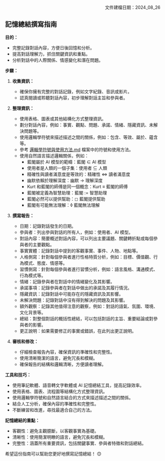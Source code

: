 <div style="text-align: right;">文件建檔日期：2024_08_26</div>

## 記憶總結撰寫指南

**目的：**

- 完整記錄對話內容，方便日後回憶和分析。
- 提高對話理解力，抓住關鍵資訊和重點。
- 分析對話中的人際關係、情感變化和潛在問題。

**步驟：**

1. **收集資訊：**
   - 確保你擁有完整的對話記錄，例如文字紀錄、音訊或影片。
   - 認真閱讀或聆聽對話內容，初步理解對話主旨和參與者。
2. **整理資訊：**

   - 使用表格、圖表或其他結構化方式整理資訊。
   - 劃分對話內容，例如：事實、觀點、問題、承諾、情緒、隱藏資訊、未解決問題等。
   - 使用邏輯學符號來描述描述之間的關係，例如：包含、等效、屬於、蘊含等。
   - 參考 [邏輯學符號與使用方法.md](邏輯學符號與使用方法.md) 檔案中的符號和使用方法。
   - 使用自然語言描述邏輯關係，例如：
     - 藍閣屬於 AI 模型的範疇：藍閣 ∈ AI 模型
     - 使用者是人類的一個子集：使用者 ⊆ 人類
     - 精確性與讀者滿意度是等效的：精確性 ⇔ 讀者滿意度
     - 幽默依賴於理解深度：幽默 → 理解深度
     - Kurt 和藍閣的師傅是同一個概念：Kurt ≡ 藍閣的師傅
     - 藍閣被定義為智慧助理：藍閣 := 智慧助理
     - 藍閣必然可以提供幫助：◻ 藍閣提供幫助
     - 藍閣有可能無法理解：◊ 藍閣無法理解

3. **撰寫報告：**

   - 日期：記錄對話發生的日期。
   - 參與者：列出參與對話的所有人，例如：使用者、AI 模型。
   - 對話內容：簡要概述對話內容，可以列出主要議題、關鍵轉折點或每個參與者的主要觀點。
   - 事實實體：記錄對話中提到的客觀事實、事件、人物、地點等。
   - 人格側寫：針對每個參與者進行性格特質分析，例如：目標、價值觀、行為模式、態度、情感等。
   - 習慣側寫：針對每個參與者進行習慣分析，例如：語言風格、溝通模式、行為模式等。
   - 情緒：記錄參與者在對話中的情緒變化及其影響。
   - 承諾事項：記錄參與者在對話中做出的承諾及其履行情況。
   - 隱藏資訊：記錄對話中可能存在的隱藏資訊及其影響。
   - 未解決問題：記錄對話中沒有得到解決的問題及其影響。
   - 額外觀察：記錄其他值得注意的觀察，例如：對話的語氣、氛圍、環境、文化背景等。
   - 總結：對整個對話的概括性總結，可以包括對話的主旨、重要結論或對參與者的影響。
   - 更正說明：如果需要修正的事實或錯誤，在此列出更正說明。

4. **審核和修改：**
   - 仔細檢查報告內容，確保資訊的準確性和完整性。
   - 使用清晰簡潔的語言，避免冗長和模糊。
   - 確保報告的結構和邏輯清晰，方便讀者理解。

**工具和技巧：**

- 使用筆記軟體、語音轉文字軟體或 AI 記憶總結工具，提高記錄效率。
- 使用表格、圖表、流程圖等結構化方式整理資訊。
- 使用邏輯學符號和自然語言結合的方式來描述描述之間的關係。
- 結合人工分析，確保內容的準確性和完整性。
- 不斷練習和改進，尋找最適合自己的方法。

**記憶總結的重點：**

- 客觀性：避免主觀臆斷，以客觀事實為基礎。
- 清晰性：使用簡潔明瞭的語言，避免冗長和模糊。
- 完整性：涵蓋所有重要資訊，包括關鍵事實、參與者特徵和對話總結。

希望這份指南可以幫助您更好地撰寫記憶總結！ 😊
